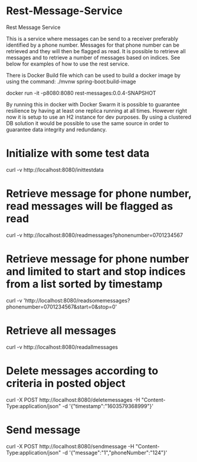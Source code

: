 # Rest-Message-Service
Rest Message Service

This is a service where messages can be send to a receiver preferably identified by a phone number. Messages for that phone number can be retrieved and they will then be flagged as read. It is possible to retrieve all messages and to retrieve a number of messages based on indices. See below for examples of how to use the rest service.

There is Docker Build file which can be used to build a docker image by using the command: ./mvnw spring-boot:build-image

docker run -it -p8080:8080 rest-messages:0.0.4-SNAPSHOT

By running this in docker with Docker Swarm it is possible to guarantee resilience by having at least one replica running at all times. However right now it is setup to use an H2 instance for dev purposes. By using a clustered DB solution it would be possible to use the same source in order to guarantee data integrity and redundancy.

# Initialize with some test data
curl -v http://localhost:8080/inittestdata

# Retrieve message for phone number, read messages will be flagged as read
curl -v http://localhost:8080/readmessages?phonenumber=0701234567

# Retrieve message for phone number and limited to start and stop indices from a list sorted by timestamp
curl -v 'http://localhost:8080/readsomemessages?phonenumber=0701234567&start=0&stop=0'

# Retrieve all messages
curl -v http://localhost:8080/readallmessages

# Delete messages according to criteria in posted object
curl -X POST http://localhost:8080/deletemessages -H "Content-Type:application/json" -d '{"timestamp":"1603579368999"}'

# Send message
curl -X POST http://localhost:8080/sendmessage -H "Content-Type:application/json" -d '{"message":"1","phoneNumber":"124"}'


